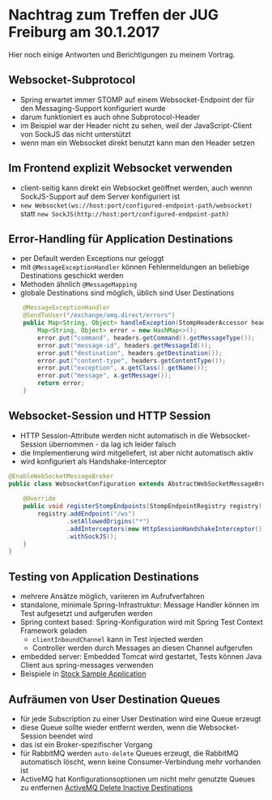 Nachtrag zum Treffen der JUG Freiburg am 30.1.2017
==================================================
Hier noch einige Antworten und Berichtigungen zu meinem Vortrag.

Websocket-Subprotocol
---------------------
* Spring erwartet immer STOMP auf einem Websocket-Endpoint der für den Messaging-Support konfiguriert wurde
* darum funktioniert es auch ohne Subprotocol-Header
* im Beispiel war der Header nicht zu sehen, weil der JavaScript-Client von SockJS das nicht unterstützt
* wenn man ein Websocket direkt benutzt kann man den Header setzen

Im Frontend explizit Websocket verwenden
----------------------------------------
* client-seitig kann direkt ein Websocket geöffnet werden, auch wennn SockJS-Support auf dem Server konfiguriert ist
* `new Websocket(ws://host:port/configured-endpoint-path/websocket)` statt `new SockJS(http://host:port/configured-endpoint-path)`

Error-Handling für Application Destinations
-------------------------------------------
* per Default werden Exceptions nur geloggt
* mit `@MessageExceptionHandler` können Fehlermeldungen an beliebige Destinations geschickt werden
* Methoden ähnlich `@MessageMapping`
* globale Destinations sind möglich, üblich sind User Destinations

```java
    @MessageExceptionHandler
    @SendToUser("/exchange/amq.direct/errors")
    public Map<String, Object> handleException(StompHeaderAccessor headers, Exception x) {
        Map<String, Object> error = new HashMap<>();
        error.put("command", headers.getCommand().getMessageType());
        error.put("message-id", headers.getMessageId());
        error.put("destination", headers.getDestination());
        error.put("content-type", headers.getContentType());
        error.put("exception", x.getClass().getName());
        error.put("message", x.getMessage());
        return error;
    }
```

Websocket-Session und HTTP Session
----------------------------------
* HTTP Session-Attribute werden nicht automatisch in die Websocket-Session übernommen - da lag ich leider falsch
* die Implementierung wird mitgeliefert, ist aber nicht automatisch aktiv
* wird konfiguriert als Handshake-Interceptor

```java
@EnableWebSocketMessageBroker
public class WebsocketConfiguration extends AbstractWebSocketMessageBrokerConfigurer {
    
    @Override
    public void registerStompEndpoints(StompEndpointRegistry registry) {
        registry.addEndpoint("/ws")
                .setAllowedOrigins("*")
                .addInterceptors(new HttpSessionHandshakeInterceptor())
                .withSockJS();
    }
}
```

Testing von Application Destinations
------------------------------------
* mehrere Ansätze möglich, variieren im Aufrufverfahren 
* standalone, minimale Spring-Infrastruktur: Message Handler können im Test aufgesetzt und aufgerufen werden
* Spring context based: Spring-Konfiguration wird mit Spring Test Context Framework geladen
    * `clientInboundChannel` kann in Test injected werden
    * Controller werden durch Messages an diesen Channel aufgerufen
* embedded server: Embedded Tomcat wird gestartet, Tests können Java Client aus spring-messages verwenden
* Beispiele in [Stock Sample Application](https://github.com/rstoyanchev/spring-websocket-portfolio)


Aufräumen von User Destination Queues
-------------------------------------
* für jede Subscription zu einer User Destination wird eine Queue erzeugt
* diese Queue sollte wieder entfernt werden, wenn die Websocket-Session beendet wird
* das ist ein Broker-spezifischer Vorgang
* für RabbitMQ werden `auto-delete` Queues erzeugt, die RabbitMQ automatisch löscht, wenn keine Consumer-Verbindung mehr vorhanden ist
* ActiveMQ hat Konfigurationsoptionen um nicht mehr genutzte Queues zu entfernen [ActiveMQ Delete Inactive Destinations
](http://activemq.apache.org/delete-inactive-destinations.html)
